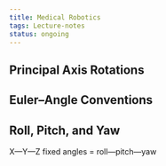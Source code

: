 ```yaml
---
title: Medical Robotics
tags: Lecture-notes
status: ongoing
---
```



## Principal Axis Rotations

## Euler–Angle Conventions

## Roll, Pitch, and Yaw

X—Y—Z fixed angles = roll—pitch—yaw